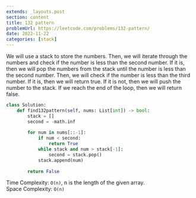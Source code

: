 ```yaml
---
extends: _layouts.post
section: content
title: 132 pattern
problemUrl: https://leetcode.com/problems/132-pattern/
date: 2022-11-22
categories: [stack]
---
```


We will use a stack to store the numbers. Then, we will iterate through the numbers and check if the number is less than the second number. If it is, then we will pop the numbers from the stack until the number is less than the second number. Then, we will check if the number is less than the third number. If it is, then we will return true. If it is not, then we will push the number to the stack. If we reach the end of the loop, then we will return false.

```python
class Solution:
    def find132pattern(self, nums: List[int]) -> bool:
        stack = []
        second = -math.inf
        
        for num in nums[::-1]:
            if num < second:
                return True
            while stack and num > stack[-1]:
                second = stack.pop()
            stack.append(num)
        
        return False
```

Time Complexity: `O(n)`, n is the length of the given array. <br/>
Space Complexity: `O(n)`